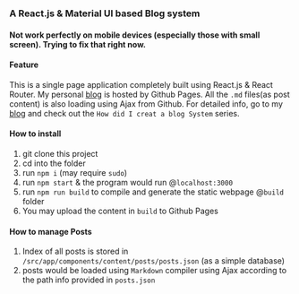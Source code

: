 ### A React.js & Material UI based Blog system

#### Not work perfectly on mobile devices (especially those with small screen). Trying to fix that right now.

#### Feature
This is a single page application completely built using React.js & React Router. My personal [blog](http://ziorix.com) is hosted by Github Pages. All the `.md` files(as post content) is also loading using Ajax from Github. For detailed info, go to my [blog](http://ziorix.com) and check out the `How did I creat a blog System` series. 

#### How to install 
1. git clone this project<br/>
2. cd into the folder<br/>
3. run `npm i` (may require `sudo`)<br/>
4. run `npm start` & the program would run @`localhost:3000`<br/>
5. run `npm run build` to compile and generate the static webpage @`build` folder<br/>
6. You may upload the content in `build` to Github Pages<br/>

#### How to manage Posts
1. Index of all posts is stored in `/src/app/components/content/posts/posts.json` (as a simple database)<br/>
2. posts would be loaded using `Markdown` compiler using Ajax according to the path info provided in `posts.json`<br/>
